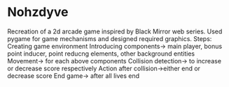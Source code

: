 # Nohzdyve

Recreation of a 2d arcade game inspired by Black Mirror web series. 
Used pygame for game mechanisms and designed required graphics.
Steps:
Creating game environment
Introducing components-> main player, bonus point inducer, point reducng elements, other background entities
Movement-> for each above components
Collision detection-> to increase or decrease score respectively
Action after collision->either end or decrease score
End game-> after all lives end
